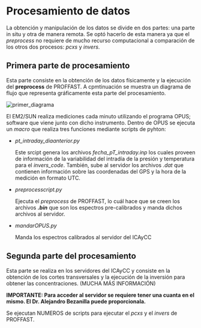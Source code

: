 # Procesamiento de datos

La obtención y manipulación de los datos se divide en dos partes: una parte in situ y otra de manera remota. 
Se optó hacerlo de esta manera ya que el _preprocess_ no requiere de mucho recurso computacional a comparación de los otros dos procesos: _pcxs_ y _invers_.

## Primera parte de procesamiento

Esta parte consiste en la obtención de los datos físicamente y la ejecución del __preprocess__ de PROFFAST. A cpmtinuación se muestra un diagrama de flujo que representa gráficamente esta parte del procesamiento. 

![primer_diagrama](https://github.com/Ozzluis/PROFFAST-ICAyCC/tree/main/images/Diagrama_de_flujo_primera_parte.png)

El EM2/SUN realiza mediciones cada minuto utilizando el programa OPUS; software que viene junto con dicho instrumento.
Dentro de OPUS se ejecuta un _macro_ que realiza tres funciones mediante scripts de pyhton:

* _pt_intraday_diaanterior.py_

    Este srcipt genera los archivos _fecha_pT_intraday.inp_ los cuales proveen de información de la variabilidad del intradía de la presión y temperatura para el _invers_code_.
    También, sube al servidor los archivos _.dat_ que contienen información sobre las coordenadas del GPS y la hora de la medición en formato UTC.
    
* _preprocesscript.py_

    Ejecuta el _preprocess_ de PROFFAST, lo cuál hace que se creen los archivos ___.bin___ que son los espectros pre-calibrados y manda dichos archivos al servidor.   
    
* _mandarOPUS.py_

    Manda los espectros calibrados al servidor del ICAyCC
    
## Segunda parte del procesamiento

Esta parte se realiza en los servidores del ICAyCC y consiste en la obtención de los cortes transversales y la ejecución de la inversión para obtener las concentraciones. (MUCHA MÁS INFORMACIÓN)

__IMPORTANTE: Para acceder al servidor se requiere tener una cuanta en el mismo. El Dr. Alejandro Bezanilla puede proporcionala.__

Se ejecutan NUMEROS de scripts para ejecutar el _pcxs_ y el _invers_ de PROFFAST.
